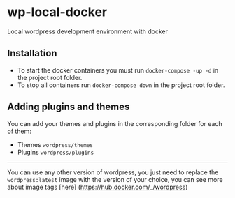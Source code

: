 # wp-local-docker
Local wordpress development environment with docker

## Installation
- To start the docker containers you must run `docker-compose -up -d` in the project root folder.
- To stop all containers run `docker-compose down` in the project root folder.

## Adding plugins and themes
You can add your themes and plugins in the corresponding folder for each of them:
- Themes `wordpress/themes`
- Plugins `wordpress/plugins`

---

You can use any other version of wordpress, you just need to replace the `wordpress:latest` image with the version of your choice, you can see more about image tags [here] (https://hub.docker.com/_/wordpress)
